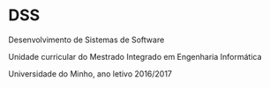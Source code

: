 # DSS
Desenvolvimento de Sistemas de Software

Unidade curricular do Mestrado Integrado em Engenharia Informática

Universidade do Minho, ano letivo 2016/2017

